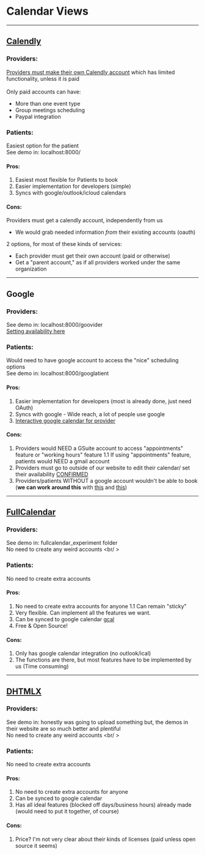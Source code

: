 # Calendar Views

---

## [Calendly](https://calendly.com/)

### Providers:
[Providers must make their own Calendly account](https://calendly.com/event_types/user/me) 
which has limited functionality, unless it is paid <br />
<br/>
Only paid accounts can have: <br />
- More than one event type 
- Group meetings scheduling
- Paypal integration

### Patients:
Easiest option for the patient <br />
See demo in: localhost:8000/

#### Pros:
1. Easiest most flexible for Patients to book <br />
1. Easier implementation for developers (simple)  <br />
1. Syncs with google/outlook/icloud calendars

#### Cons:
Providers must get a calendly account, independently from us <br />
- We would grab needed information *from* their existing accounts (oauth) <br />

2 options, for most of these kinds of services:
- Each provider must get their own account (paid or otherwise)
- Get a "parent account," as if all providers worked under the same organization

---
## Google
### Providers:
See demo in: localhost:8000/goovider <br />
[Setting availability here](https://calendar.google.com/calendar/r?tab=mc)<br />

### Patients:
Would need to have google account to access the "nice" scheduling options <br />
See demo in: localhost:8000/googlatient <br />

#### Pros:
1. Easier implementation for developers (most is already done, just need OAuth)
1. Syncs with google - Wide reach, a lot of people use google
1. [Interactive google calendar for provider](https://blog.daftcode.pl/react-calendar-with-google-calendar-as-cms-tutorial-5f5d81e425a9)
	

#### Cons:
1. Providers would NEED a GSuite account to access "appointments" feature or "working hours" feature
	1.1 If using "appointments" feature, patients would NEED a gmail account
1. Providers must go to outside of our website to edit their calendar/ set their availability [CONFIRMED](https://issuetracker.google.com/issues/36757162)
1. Providers/patients WITHOUT a google account wouldn't be able to book (**we can work around this** with [this](https://stackoverflow.com/questions/42022277/google-calendar-event-created-updated-deleted-webhook) and [this](https://stackoverflow.com/questions/53769664/how-do-i-setup-webhooks-in-google-calendar-to-notify-the-users-x-minutes-before))

---
## [FullCalendar](https://fullcalendar.io/)
### Providers:
See demo in: fullcalendar_experiment folder <br />
No need to create any weird accounts <br/ >

### Patients:
No need to create extra accounts <br />

#### Pros:
1. No need to create extra accounts for anyone
	1.1 Can remain "sticky"
1. Very flexible. Can implement all the features we want.
1. Can be synced to google calendar [gcal](https://fullcalendar.io/docs/google-calendar)
1. Free & Open Source!

#### Cons:
1. Only has google calendar integration (no outlook/ical)
1. The functions are there, but most features have to be implemented by us (Time consuming)

---
## [DHTMLX](https://dhtmlx.com/docs/products/dhtmlxScheduler/)
### Providers:
See demo in:  honestly was going to upload something but, the demos in their website are so much better and plentiful <br />
No need to create any weird accounts <br/ >

### Patients:
No need to create extra accounts <br />

#### Pros:
1. No need to create extra accounts for anyone
1. Can be synced to google calendar
1. Has all ideal features (blocked off days/business hours) already made <br/>
(would need to put it together, of course)

#### Cons:
1. Price? I'm not very clear about their kinds of licenses (paid unless open source it seems)
